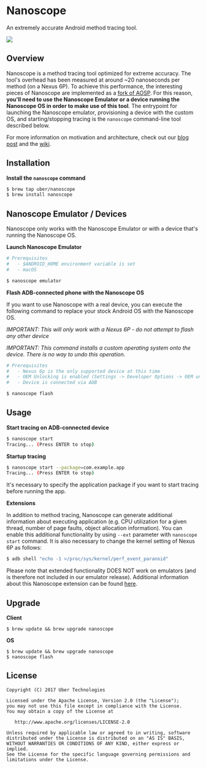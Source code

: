 # Nanoscope

An extremely accurate Android method tracing tool.

![](images/nanoscope.gif?raw=true)

## Overview

Nanoscope is a method tracing tool optimized for extreme accuracy. The tool's overhead has been measured at around ~20 nanoseconds per method (on a Nexus 6P). To achieve this performance, the interesting pieces of Nanoscope are implemented as a [fork of AOSP](https://github.com/uber/nanoscope-art). For this reason, **you'll need to use the Nanoscope Emulator or a device running the Nanoscope OS in order to make use of this tool**. The entrypoint for launching the Nanoscope emulator, provisioning a device with the custom OS, and starting/stopping tracing is the `nanoscope` command-line tool described below.

For more information on motivation and architecture, check out our [blog post](https://eng.uber.com/nanoscope/) and the [wiki](https://github.com/uber/nanoscope/wiki).

## Installation

**Install the `nanoscope` command**

```bash
$ brew tap uber/nanoscope
$ brew install nanoscope
```

## Nanoscope Emulator / Devices

Nanoscope only works with the Nanoscope Emulator or with a device that's running the Nanoscope OS.

**Launch Nanoscope Emulator**

```bash
# Prerequisites
#   - $ANDROID_HOME environment variable is set
#   - macOS

$ nanoscope emulator
```

**Flash ADB-connected phone with the Nanoscope OS**

If you want to use Nanoscope with a real device, you can execute the following command to replace your stock Android OS with the Nanoscope OS.

*IMPORTANT: This will only work with a Nexus 6P - do not attempt to flash any other device*

*IMPORTANT: This command installs a custom operating system onto the device. There is no way to undo this operation.*

```bash
# Prerequisites
#   - Nexus 6p is the only supported device at this time
#   - OEM Unlocking is enabled (Settings -> Developer Options -> OEM unlocking)
#   - Device is connected via ADB

$ nanoscope flash
```

## Usage

**Start tracing on ADB-connected device**
```bash
$ nanoscope start
Tracing... (Press ENTER to stop)
```

**Startup tracing**
```bash
$ nanoscope start --package=com.example.app
Tracing... (Press ENTER to stop)
```
It's necessary to specify the application package if you want to start tracing before running the app.

**Extensions**

In addition to method tracing, Nanoscope can generate additional
information about executing application (e.g. CPU utilization for a
given thread, number of page faults, object allocation
information). You can enable this additional functionality by using
`--ext` parameter with `nanoscope start` command. It is also necessary
to change the kernel setting of Nexus 6P as follows:

```bash
$ adb shell "echo -1 >/proc/sys/kernel/perf_event_paranoid"
```

Please note that extended functionality DOES NOT work on emulators
(and is therefore not included in our emulator release). Additional
information about this Nanoscope extension can be found
[here](https://github.com/uber/nanoscope/wiki/Trace-Extensions).




## Upgrade

**Client**
```
$ brew update && brew upgrade nanoscope
```

**OS**
```
$ brew update && brew upgrade nanoscope
$ nanoscope flash
```

## License

```
Copyright (C) 2017 Uber Technologies

Licensed under the Apache License, Version 2.0 (the "License");
you may not use this file except in compliance with the License.
You may obtain a copy of the License at

   http://www.apache.org/licenses/LICENSE-2.0

Unless required by applicable law or agreed to in writing, software
distributed under the License is distributed on an "AS IS" BASIS,
WITHOUT WARRANTIES OR CONDITIONS OF ANY KIND, either express or implied.
See the License for the specific language governing permissions and
limitations under the License.
```
